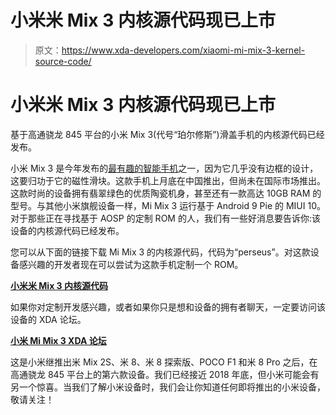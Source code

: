 # 小米米 Mix 3 内核源代码现已上市

> 原文：<https://www.xda-developers.com/xiaomi-mi-mix-3-kernel-source-code/>

# 小米米 Mix 3 内核源代码现已上市

基于高通骁龙 845 平台的小米 Mix 3(代号“珀尔修斯”)滑盖手机的内核源代码已经发布。

小米 Mix 3 是今年发布的[最有趣的智能手机](https://www.xda-developers.com/xiaomi-mi-mix-3-hands-on-review/)之一，因为它几乎没有边框的设计，这要归功于它的磁性滑块。这款手机上月底在中国推出，但尚未在国际市场推出。这款时尚的设备拥有翡翠绿色的优质陶瓷机身，甚至还有一款高达 10GB RAM 的型号。与其他小米旗舰设备一样，Mi Mix 3 运行基于 Android 9 Pie 的 MIUI 10。对于那些正在寻找基于 AOSP 的定制 ROM 的人，我们有一些好消息要告诉你:该设备的内核源代码已经发布。

您可以从下面的链接下载 Mi Mix 3 的内核源代码，代码为“perseus”。对这款设备感兴趣的开发者现在可以尝试为这款手机定制一个 ROM。

[**小米米 Mix 3 内核源代码**](https://github.com/MiCode/Xiaomi_Kernel_OpenSource/tree/perseus-p-oss)

如果你对定制开发感兴趣，或者如果你只是想和设备的拥有者聊天，一定要访问该设备的 XDA 论坛。

[**小米 Mi Mix 3 XDA 论坛**](https://forum.xda-developers.com/mi-mix-3)

这是小米继推出米 Mix 2S、米 8、米 8 探索版、POCO F1 和米 8 Pro 之后，在高通骁龙 845 平台上的第六款设备。我们已经接近 2018 年底，但小米可能会有另一个惊喜。当我们了解小米设备时，我们会让你知道任何即将推出的小米设备，敬请关注！
